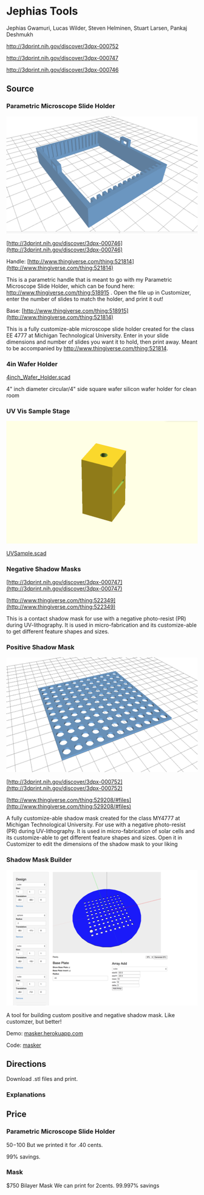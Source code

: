 # Jephias Tools

Jephias Gwamuri, Lucas Wilder, Steven Helminen, Stuart Larsen, Pankaj Deshmukh

http://3dprint.nih.gov/discover/3dpx-000752

http://3dprint.nih.gov/discover/3dpx-000747

http://3dprint.nih.gov/discover/3dpx-000746

## Source

### Parametric Microscope Slide Holder

![Holder](holder.png)

[http://3dprint.nih.gov/discover/3dpx-000746](http://3dprint.nih.gov/discover/3dpx-000746)

Handle: [http://www.thingiverse.com/thing:521814](http://www.thingiverse.com/thing:521814)

This is a parametric handle that is meant to go with my Parametric Microscope Slide Holder, which can be found here: http://www.thingiverse.com/thing:518915
.
Open the file up in Customizer, enter the number of slides to match the holder, and print it out!

Base: [http://www.thingiverse.com/thing:518915](http://www.thingiverse.com/thing:521814)

This is a fully customize-able microscope slide holder created for the class EE 4777 at Michigan Technological University. Enter in your slide dimensions and number of slides you want it to hold, then print away. Meant to be accompanied by http://www.thingiverse.com/thing:521814.


### 4in Wafer Holder

[4inch_Wafer_Holder.scad](4inch_Wafer_Holder.scad)

4" inch diameter circular/4" side square wafer silicon wafer holder for clean room

### UV Vis Sample Stage

![uvSample.png](uvSample.png)

[UVSample.scad](UVSample.scad)



### Negative Shadow Masks

[http://3dprint.nih.gov/discover/3dpx-000747](http://3dprint.nih.gov/discover/3dpx-000747)


[http://www.thingiverse.com/thing:522349](http://www.thingiverse.com/thing:522349)

This is a contact shadow mask for use with a negative photo-resist (PR) during UV-lithography. It is used in micro-fabrication and its customize-able to get different feature shapes and sizes.

### Positive Shadow Mask

![Positive](positive.png)

[http://3dprint.nih.gov/discover/3dpx-000752](http://3dprint.nih.gov/discover/3dpx-000752)


[http://www.thingiverse.com/thing:529208/#files](http://www.thingiverse.com/thing:529208/#files)


A fully customize-able shadow mask created for the class MY4777 at Michigan Technological University.
For use with a negative photo-resist (PR) during UV-lithography. It is used in micro-fabrication of solar cells and its customize-able to get different feature shapes and sizes.
Open it in Customizer to edit the dimensions of the shadow mask to your liking


### Shadow Mask Builder

![Masker](masker.png)

A tool for building custom positive and negative shadow mask. Like customzer, but better!

Demo: [masker.herokuapp.com](http://masker.herokuapp.com/)

Code: [masker](http://github.com/c0nrad/masker)

## Directions

Download .stl files and print.

### Explanations

## Price

### Parametric Microscope Slide Holder
$50-$100
But we printed it for .40 cents.

99% savings.

### Mask
$750 Bilayer Mask
We can print for 2cents.
99.997% savings
